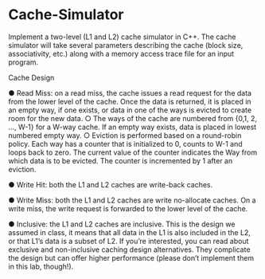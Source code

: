 # Cache-Simulator
Implement a two-level (L1 and L2) cache simulator in C++. The cache simulator will take several parameters describing the cache (block size, associativity, etc.) along with a memory access trace file for an input program.


Cache Design

● Read Miss: on a read miss, the cache issues a read request for the data from the lower level of the cache. Once the data is returned, it is placed in an empty way, if one exists, or data in one of the ways is evicted to create room for the new data.
  ○ The ways of the cache are numbered from {0,1, 2, ..., W-1} for a W-way cache. If an empty way exists, data is placed in lowest numbered empty way.
  ○ Eviction is performed based on a round-robin policy. Each way has a counter that is initialized to 0, counts to W-1 and loops back to zero. The current value of the counter indicates the Way from which data is to be evicted. The counter is incremented by 1 after an eviction.
  
● Write Hit: both the L1 and L2 caches are write-back caches.

● Write Miss: both the L1 and L2 caches are write no-allocate caches. On a write miss, the write request is forwarded to the lower level of the cache.

● Inclusive: the L1 and L2 caches are inclusive. This is the design we assumed in class, it means that all data in the L1 is also included in the L2, or that L1’s data is a subset of L2. If you’re interested, you can read about exclusive and non-inclusive caching design alternatives. They complicate the design but can offer higher performance (please don’t implement them in this lab, though!).
